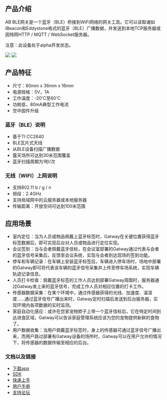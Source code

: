 ## 产品介绍

AB BLE网关是一个蓝牙（BLE）桥接到WiFi网络的网关工具。它可以读取诸如iBeacon和Eddystone格式的蓝牙（BLE）广播数据，并发送到本地TCP服务器或因特网HTTP
/ MQTT / WebSocket服务器。

注意：此设备处于alpha开发状态。

<img src="//i1.aprbrother.com/gw_1.jpg-320.jpg">
<img src="//i1.aprbrother.com/gw_2.jpg-320.jpg">

## 产品特征

  - 尺寸：60mm x 36mm x 16mm
  - 电源规格：5V，1A
  - 工作温度：-20'C至60'C
  - 功耗低，80mA典型工作电流
  - 空中固件升级

### 蓝牙（BLE）说明

  - 基于TI CC2640
  - BLE瓦片式天线
  - 从BLE设备扫描广播数据
  - 露天场所可达到30米范围覆盖
  - 蓝牙扫描周期为1秒/次

### 无线（WIFI）上网说明

  - 支持802.11 b / g /
    n
  - 频段：2.4GHz
  - 支持局域网中的云服务器或本地服务器
  - 传输距离：开放空间可达到100米范围

## 应用场景

  - 室内定位：当为人员或物品佩戴上蓝牙标签时，Gatway在关键位置获得蓝牙标签数据后，即可实现后台对人员或物品进行定位实现。
  - 会议签到：当与会者佩戴蓝牙信标，在会议室部署的Gatway通过代表与会者的蓝牙信号采集后，反馈至会议系统，实现与会者到达现场的签到功能。
  - 停车和车辆记录：在车辆上安装蓝牙标签后，车辆进入停车场时，场地中部署的Gatway即可将代表该车辆的蓝牙信号采集并上传至停车场系统，实现车辆轨迹记录信息。
  - 人员打卡检查：佩戴蓝牙标签的工作人员达到部署Gatway周围时，服务器通过Gatway发上来的蓝牙信号，完成工作人员对相应位置的打卡工作。
  - 传感器数据采集：在某个环境中，通过传感器获得的光线、加速度、温湿度……通过蓝牙信号广播出来时，Gatway定时扫描后发送到后台服务器，实现环境内各项数据的实时监测。
  - 家庭自动化感应：或许在您家宠物脖子上带一个蓝牙信标后，它在特定时间到达进食区域，Gatway可以告诉家庭管理系统应该为您的宠物提供新鲜的食物了。
  - 用户数据收集：当用户佩戴蓝牙标签时，身上的传感器可通过蓝牙信号广播出来，而用户路过部署有Gatway设备的场所时，Gatway可以在用户允许的情况下，将传感器的数据传输至相应的后台。

### 文档以及链接

  - [下载app](Download_app_ABGateway.md)
  - [SDK](https://github.com/AprilBrother/ab-ble-gateway-sdk)
  - [快速上手](AB_BLE_Gateway_Quick_Start.md)
  - [用户手册](AB_BLE_Gateway_User_Guide.md)
  - [支持论坛](http://bbs.aprbrother.com/c/wifi)
